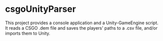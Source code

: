 # csgoUnityParser

This project provides a console application and a Unity-GameEngine script.
It reads a CSGO .dem file and saves the players' paths to a .csv file, and/or imports them to Unity.
